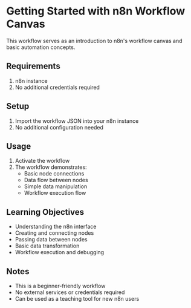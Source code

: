 # Getting Started with n8n Workflow Canvas

This workflow serves as an introduction to n8n's workflow canvas and basic automation concepts.

## Requirements

1. n8n instance
2. No additional credentials required

## Setup

1. Import the workflow JSON into your n8n instance
2. No additional configuration needed

## Usage

1. Activate the workflow
2. The workflow demonstrates:
   - Basic node connections
   - Data flow between nodes
   - Simple data manipulation
   - Workflow execution flow

## Learning Objectives

- Understanding the n8n interface
- Creating and connecting nodes
- Passing data between nodes
- Basic data transformation
- Workflow execution and debugging

## Notes

- This is a beginner-friendly workflow
- No external services or credentials required
- Can be used as a teaching tool for new n8n users

